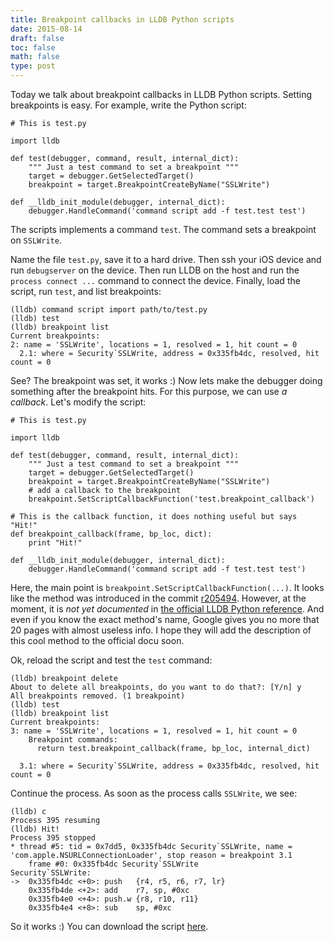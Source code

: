 ```yaml
---
title: Breakpoint callbacks in LLDB Python scripts
date: 2015-08-14
draft: false
toc: false
math: false
type: post
---
```


Today we talk about breakpoint callbacks in LLDB Python scripts. Setting breakpoints is easy. For example, write the Python script:

```
# This is test.py 
	
import lldb
	
def test(debugger, command, result, internal_dict):
    """ Just a test command to set a breakpoint """
    target = debugger.GetSelectedTarget()
    breakpoint = target.BreakpointCreateByName("SSLWrite")
	
def __lldb_init_module(debugger, internal_dict):
    debugger.HandleCommand('command script add -f test.test test')
```

The scripts implements a command `test`. The command sets a breakpoint on `SSLWrite`.

Name the file `test.py`, save it to a hard drive. Then ssh your iOS device and run `debugserver` on the device. Then run LLDB on the host and run the `process connect ...` command to connect the device. Finally, load the script, run `test`, and list breakpoints:

```
(lldb) command script import path/to/test.py
(lldb) test
(lldb) breakpoint list 
Current breakpoints:
2: name = 'SSLWrite', locations = 1, resolved = 1, hit count = 0
  2.1: where = Security`SSLWrite, address = 0x335fb4dc, resolved, hit count = 0
```

See? The breakpoint was set, it works :) Now lets make the debugger doing something after the breakpoint hits. For this purpose, we can use _a callback_.  Let's modify the script:

```
# This is test.py 

import lldb
	
def test(debugger, command, result, internal_dict):
    """ Just a test command to set a breakpoint """
    target = debugger.GetSelectedTarget()
    breakpoint = target.BreakpointCreateByName("SSLWrite")
    # add a callback to the breakpoint
    breakpoint.SetScriptCallbackFunction('test.breakpoint_callback')
	
# This is the callback function, it does nothing useful but says "Hit!"
def breakpoint_callback(frame, bp_loc, dict):
    print "Hit!"
	
def __lldb_init_module(debugger, internal_dict):
    debugger.HandleCommand('command script add -f test.test test')
```

Here, the main point is `breakpoint.SetScriptCallbackFunction(...)`. It looks like the method was introduced in the commit [r205494](https://www.mail-archive.com/lldb-commits@cs.uiuc.edu/msg01637.html). However, at the moment, it is _not yet documented_ in [the official LLDB Python reference](http://lldb.llvm.org/python_reference/index.html). And even if you know the exact method's name, Google gives you no more that 20 pages with almost useless info. I hope they will add the description of this cool method to the official docu soon.

Ok, reload the script and test the `test` command:

```
(lldb) breakpoint delete 
About to delete all breakpoints, do you want to do that?: [Y/n] y
All breakpoints removed. (1 breakpoint)
(lldb) test 
(lldb) breakpoint list 
Current breakpoints:
3: name = 'SSLWrite', locations = 1, resolved = 1, hit count = 0
    Breakpoint commands:
      return test.breakpoint_callback(frame, bp_loc, internal_dict)
	  
  3.1: where = Security`SSLWrite, address = 0x335fb4dc, resolved, hit count = 0  
```

Continue the process. As soon as the process calls `SSLWrite`, we see:

```
(lldb) c
Process 395 resuming
(lldb) Hit!
Process 395 stopped
* thread #5: tid = 0x7dd5, 0x335fb4dc Security`SSLWrite, name = 'com.apple.NSURLConnectionLoader', stop reason = breakpoint 3.1
    frame #0: 0x335fb4dc Security`SSLWrite
Security`SSLWrite:
->  0x335fb4dc <+0>: push   {r4, r5, r6, r7, lr}
    0x335fb4de <+2>: add    r7, sp, #0xc
    0x335fb4e0 <+4>: push.w {r8, r10, r11}
    0x335fb4e4 <+8>: sub    sp, #0xc
```

So it works :) You can download the script [here](test.py).